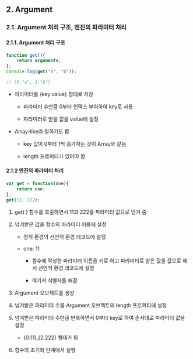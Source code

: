 ## 2. Argument

### 2.1. Argument 처리 구조, 엔진의 파라미터 처리

#### 2.1.1. Argument 처리 구조

```javascript
function get(){
    return arguments;
};
console.log(get("a", "b"));

// {0:"a", 1:"b"}
```

- 파라미터를 {key:value} 형태로 저장
  
  - 파라미터 수만큼 0부터 인덱스 부여하여 key로 사용
  
  - 파라미터로 받을 값을 value에 설정

- Array-like라 칭하기도 함
  
  - key 값이 0부터 1씩 증가하는 것이 Array와 같음
  
  - length 프로퍼티가 있어야 함

#### 2.1.2 엔진의 파라미터 처리

```javascript
var get = function(one){
    return one;
};
get(11, 222);
```

1. get( ) 함수를 호출하면서 11과 222를 파라미터 값으로 넘겨 줌

2. 넘겨받은 값을 함수의 파라미터 이름에 설정
   
   - 정적 환경의 선언적 환경 레코드에 설정
   
   - one: 11
     
     - 함수에 작성한 파라미터 이름을 키로 하고 파라미터로 받은 값을 값으로 해서 선언적 환경 레코드에 설정
     
     - 여기서 식별자를 해결

3. Argument 오브젝트를 생성

4. 넘겨받은 파라미터 수를 Argument 오브젝트의 length 프로퍼티에 설정

5. 넘겨받은 파라미터 수만큼 반복하면서 0부터 key로 하여 순서대로 파라미터 값을 설정
   
   - {0:11},{2:222} 형태가 됨

6. 함수의 초기화 단계에서 실행
